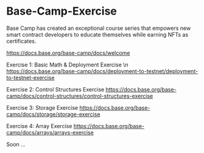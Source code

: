 # Base-Camp-Exercise

Base Camp has created an exceptional course series that empowers new smart contract developers to educate themselves while earning NFTs as certificates. 

https://docs.base.org/base-camp/docs/welcome

Exercise 1: Basic Math & Deployment Exercise \n
https://docs.base.org/base-camp/docs/deployment-to-testnet/deployment-to-testnet-exercise

Exercise 2: Control Structures Exercise
https://docs.base.org/base-camp/docs/control-structures/control-structures-exercise

Exercise 3: Storage Exercise
https://docs.base.org/base-camp/docs/storage/storage-exercise

Exercise 4: Array Exercise
https://docs.base.org/base-camp/docs/arrays/arrays-exercise

Soon ...
